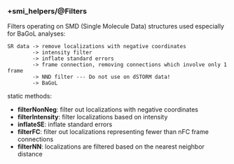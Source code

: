 ### +smi_helpers/@Filters

Filters operating on SMD (Single Molecule Data) structures used especially
for BaGoL analyses:

```
SR data -> remove localizations with negative coordinates
        -> intensity filter
        -> inflate standard errors
        -> frame connection, removing connections which involve only 1 frame
        -> NND filter --- Do not use on dSTORM data!
        -> BaGoL
```

static methods:
- **filterNonNeg**:
  filter out localizations with negative coordinates
- **filterIntensity**:
  filter localizations based on intensity
- **inflateSE**:
  inflate standard errors
- **filterFC**:
  filter out localizations representing fewer than nFC frame connections
- **filterNN**:
  localizations are filtered based on the nearest neighbor distance
